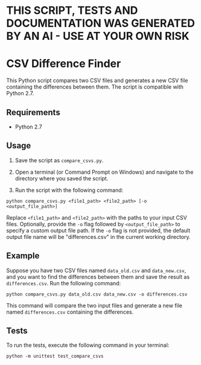 # THIS SCRIPT, TESTS AND DOCUMENTATION WAS GENERATED BY AN AI - USE AT YOUR OWN RISK

# CSV Difference Finder

This Python script compares two CSV files and generates a new CSV file containing the differences between them. The script is compatible with Python 2.7.

## Requirements

- Python 2.7

## Usage

1. Save the script as `compare_csvs.py`.

2. Open a terminal (or Command Prompt on Windows) and navigate to the directory where you saved the script.

3. Run the script with the following command:

`python compare_csvs.py <file1_path> <file2_path> [-o <output_file_path>]`

Replace `<file1_path>` and `<file2_path>` with the paths to your input CSV files. Optionally, provide the `-o` flag followed by `<output_file_path>` to specify a custom output file path. If the `-o` flag is not provided, the default output file name will be "differences.csv" in the current working directory.

## Example

Suppose you have two CSV files named `data_old.csv` and `data_new.csv`, and you want to find the differences between them and save the result as `differences.csv`. Run the following command:

`python compare_csvs.py data_old.csv data_new.csv -o differences.csv`

This command will compare the two input files and generate a new file named `differences.csv` containing the differences.

## Tests

To run the tests, execute the following command in your terminal:

`python -m unittest test_compare_csvs`


